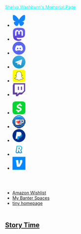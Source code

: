 <script src="https://www.gstatic.com/firebasejs/5.1.0/firebase-app.js"></script>
<script src="https://www.gstatic.com/firebasejs/5.1.0/firebase-database.js"></script>
<script src="/assets/js/home.js"></script>
<section>
	<script src="/assets/js/hash-redirect.js"></script>
	<div id="mom" class="holder center">
		<p><a href="/mom" style="color:#0ff;">Shelva Washburn's Memorial Page</a></p>
	</div>
	<div class="holder center">
		<nav>
			<ul>
				<li><a href="https://bsky.app/profile/rev-lunar.bsky.social" target="_blank"><img src="/assets/img/contact/bluesky.png" alt="Bluesky icon" style="width:3em; height:3em;"></a></li>
				<li><a href="https://mas.to/@lunar" target="_blank"><img src="/assets/img/contact/mastodon.png" alt="Mastodon icon" style="width:3em; height:3em;"></a></li>
				<li><a href="https://discordapp.com/users/206291426932293634" target="_blank"><img src="/assets/img/contact/discord.png" alt="Discord icon" style="width:3em; height:3em;"></a></li>
				<li><a href="https://t.me/Rev_Lunar" target="_blank"><img src="/assets/img/contact/telegram.png" alt="Telegram icon" style="width:3em; height:3em;"></a></li>
				<li><a href="https://www.snapchat.com/add/rev_lunar" target="_blank"><img src="/assets/img/contact/snapchat.png" alt="Snapchat icon" style="width:3em; height:3em;"></a></li>
				<li><a href="https://www.twitch.tv/rev_lunar" target="_blank"><img src="/assets/img/contact/twitch.png" alt="Twitch icon" style="width:3em; height:3em;"></a></li>
			</ul>
		</nav>
	</div>
	<div class="holder center">
		<nav>
			<ul>
				<li><a href="https://cash.app/$revlunar" target="_blank"><img src="/assets/img/pay/cashapp.png" alt="Cashapp icon" style="width:3em; height:3em;"></a></li>
				<li><a href="https://ko-fi.com/rev_lunar" target="_blank"><img src="/assets/img/pay/kofi.png" alt="KoFi icon" style="width:3em; height:3em;"></a></li>
				<li><a href="https://www.paypal.me/lunartiger" target="_blank"><img src="/assets/img/pay/paypal.png" alt="PayPal icon" style="width:3em; height:3em;"></a></li>
				<li><a href="https://pay.revolut.com/profile/revlunar" target="_blank"><img src="/assets/img/pay/revolut.png" alt="Revolut icon" style="width:3em; height:3em;"></a></li>
				<li><a href="https://account.venmo.com/u/rev_lunar" target="_blank"><img src="/assets/img/pay/venmo.png" alt="Venmo icon" style="width:3em; height:3em;"></a></li>
			</ul>
		</nav>
	</div>
	<iframe id="musicembed" allow="encrypted-media" class="jsstuff" style="max-width:100%;height:0px;width:0px;border: 0px" allowfullscreen="true"></iframe>
	<hr style="height:4px; visibility:hidden;" class="jsstuff">
	<div class="holder center">
		<nav>
			<ul>
				<li><a href="https://www.amazon.com/hz/wishlist/ls/3BFK7H90M9CFT" id="amazon-wishlist" target="_blank">Amazon Wishlist</a></li>
				<li><a href="https://lunartiger.github.io/banter" id="banter-spaces">My Banter Spaces</a></li>
				<li><a href="https://lunar.bant.ing">tiny homepage</a></li>
			</ul>
		</nav>
	</div>
	<script type="module" src="https://cdn.jsdelivr.net/npm/bsky-embed/dist/bsky-embed.es.js" async></script>
	<bsky-embed
		username="rev-lunar.bsky.social"
		mode="dark"
		limit="5"
	>
	</bsky-embed>
	<div id="story-time" class="holder center"><h2 style="padding-top: 1em;"><a href="https://story-time.bant.ing">Story Time</a></h2><!--<p id="bookSat"></p><p id="bookSun"></p>--></div>
	<!--<div id="mastodon" class="holder center" style="padding: 8px 1% 0;">
		<iframe id="mastodon-feed" allowfullscreen sandbox="allow-top-navigation allow-scripts" width="98%" height="569" style="max-width:369;" src="https://www.mastofeed.com/apiv2/feed?userurl=https%3A%2F%2Fmas.to%2Fusers%2Flunar&theme=dark&size=77&header=false&replies=false&boosts=true"></iframe>
		<p style="font-size:10px;"><a rel="me" href="https://mas.to/@lunar" target="_blank" id="mastodon-link" data-parent="social">open full timeline</a></p>
	</div>-->
	<div id="messageembed" class="holder center jsstuff"></div>
	<!--
		<div id="lunar-location" class="holder center"></div>
		<hr style="height:4px; visibility:hidden;">
		<script src="https://mas.to/embed.js" async="async"></script>
	<!---->
</section>
<script>(()=>{const a = document.getElementById('navhome'); if(!!a){a.style.backgroundColor = "#077"};})();</script>
